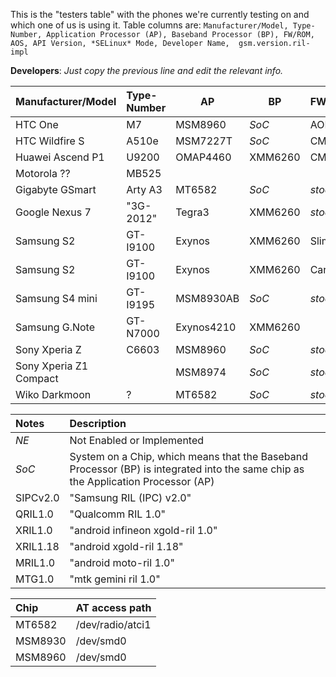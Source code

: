 This is the "testers table" with the phones we're currently testing on and which one of us is using it. Table columns are: `Manufacturer/Model, Type-Number, Application Processor (AP), Baseband Processor (BP), FW/ROM, AOS, API Version, *SELinux* Mode, Developer Name,  gsm.version.ril-impl`

**Developers**: *Just copy the previous line and edit the relevant info.*

| Manufacturer/Model    | Type-Number | AP  | BP  | FW/ROM | AOS | API | SELmode | DEV | ril-impl |
|:--------------------- |:----------- | --- | --- |:------ |:--- | --- |:------- |:--- |:-------- |
HTC One | M7 | MSM8960 | *SoC* | AOKP | KK4.4.4 | 19 | Permissive | SecUpwN | QRIL1.0
HTC Wildfire S | A510e | MSM7227T | *SoC* | CM10.1 | JB4.2.2 | 17 | *NE* | He3556 | ?
Huawei Ascend P1 | U9200 | OMAP4460 | XMM6260 | CM11 | KK4.4.4 | 19 | *NE* | tobykurien | XRIL1.0
Motorola ?? | MB525 | | | | KK4.4.4 | 19 | | tobykurien | MRIL1.0 
Gigabyte GSmart | Arty A3 | MT6582 | *SoC* | *stock* | KK4.4.2 | 19 | Enforcing | E:V:A | MTG1.0 
Google Nexus 7 | "3G-2012" | Tegra3 | XMM6260 | *stock* | KK4.4.4 | 19 | Enforcing| andr3jx | XRIL1.18
Samsung S2 | GT-I9100 | Exynos | XMM6260 | SlimKat | KK4.4.2b4 | 19 | Permissive | E:V:A | SIPCv2.0 
Samsung S2 | GT-I9100 | Exynos | XMM6260 | Carbon | KK4.4.4 | 19 | Permissive | xLaMbChOpSx | SIPCv2.0
Samsung S4 mini | GT-I9195 | MSM8930AB | *SoC* | *stock* | JB4.2.2 | 17 | Enforcing | E:V:A | QRIL1.0 
Samsung G.Note | GT-N7000 |Exynos4210| XMM6260 |  | KK4.4.4 | 19 |  | tobykurien | SIPCv2.0
Sony Xperia Z | C6603 | MSM8960 | *SoC* | *stock* | KK4.4.4 | 19 | Enforcing | xLaMbChOpSx | ?
Sony Xperia Z1 Compact |  | MSM8974 | *SoC* | *stock* | KK4.4.4 | 19 |  | scintill | QCRIL1.0
Wiko Darkmoon | ? | MT6582 | *SoC* | *stock* | JB4.2.2 | 17 | *NE*| andr3jx | ? 


| Notes | Description |
|:----- |:----------- |
*NE* | Not Enabled or Implemented
*SoC* | System on a Chip, which means that the Baseband Processor (BP) is integrated into the same chip as the Application Processor (AP)
SIPCv2.0 | "Samsung RIL (IPC) v2.0"
QRIL1.0 | "Qualcomm RIL 1.0"
XRIL1.0 | "android infineon xgold-ril 1.0"
XRIL1.18 | "android xgold-ril 1.18"
MRIL1.0 | "android moto-ril 1.0"
MTG1.0 | "mtk gemini ril 1.0"

| Chip | AT access path |
|:---- |:-------------- |
MT6582  | /dev/radio/atci1
MSM8930 | /dev/smd0
MSM8960 | /dev/smd0
